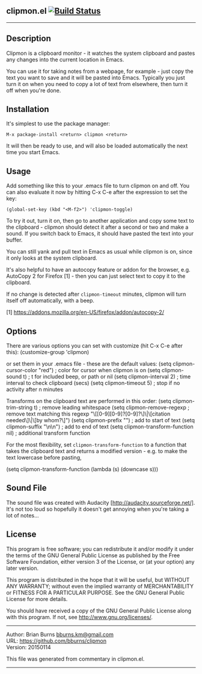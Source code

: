 
## clipmon.el [![Build Status](https://secure.travis-ci.org/bburns/clipmon.png?branch=master)](http://travis-ci.org/bburns/clipmon)
----


Description
----------------------------------------------------------------------------

Clipmon is a clipboard monitor - it watches the system clipboard and pastes
any changes into the current location in Emacs.

You can use it for taking notes from a webpage, for example - just copy the
text you want to save and it will be pasted into Emacs. Typically you just
turn it on when you need to copy a lot of text from elsewhere, then turn it
off when you're done.


Installation
----------------------------------------------------------------------------

It's simplest to use the package manager:

    M-x package-install <return> clipmon <return>

It will then be ready to use, and will also be loaded automatically the next
time you start Emacs.


Usage
----------------------------------------------------------------------------

Add something like this to your .emacs file to turn clipmon on and off. You
can also evaluate it now by hitting C-x C-e after the expression to set the
key:

    (global-set-key (kbd "<M-f2>") 'clipmon-toggle)

To try it out, turn it on, then go to another application and copy some text
to the clipboard - clipmon should detect it after a second or two and make a
sound. If you switch back to Emacs, it should have pasted the text into your
buffer.

You can still yank and pull text in Emacs as usual while clipmon is on, since
it only looks at the system clipboard.

It's also helpful to have an autocopy feature or addon for the browser, e.g.
AutoCopy 2 for Firefox [1] - then you can just select text to copy it to the
clipboard.

If no change is detected after `clipmon-timeout` minutes, clipmon will turn
itself off automatically, with a beep.


[1] https://addons.mozilla.org/en-US/firefox/addon/autocopy-2/


Options
----------------------------------------------------------------------------

There are various options you can set with customize (hit C-x C-e after this):
    (customize-group 'clipmon)

or set them in your .emacs file - these are the default values:
    (setq clipmon-cursor-color "red")  ; color for cursor when clipmon is on
    (setq clipmon-sound t)             ; t for included beep, or path or nil
    (setq clipmon-interval 2)          ; time interval to check clipboard (secs)
    (setq clipmon-timeout 5)           ; stop if no activity after n minutes

Transforms on the clipboard text are performed in this order:
    (setq clipmon-trim-string t)          ; remove leading whitespace
    (setq clipmon-remove-regexp           ; remove text matching this regexp
          "\\[[0-9][0-9]?[0-9]?\\]\\|\\[citation needed\\]\\|\\[by whom?\\]")
    (setq clipmon-prefix "")              ; add to start of text
    (setq clipmon-suffix "\n\n")          ; add to end of text
    (setq clipmon-transform-function nil) ; additional transform function

For the most flexibility, set `clipmon-transform-function` to a function that
takes the clipboard text and returns a modified version - e.g. to make the
text lowercase before pasting,

   (setq clipmon-transform-function (lambda (s) (downcase s)))


Sound File
----------------------------------------------------------------------------

The sound file was created with Audacity [http://audacity.sourceforge.net/].
It's not too loud so hopefully it doesn't get annoying when you're taking a
lot of notes...


License
----------------------------------------------------------------------------

This program is free software; you can redistribute it and/or modify
it under the terms of the GNU General Public License as published by
the Free Software Foundation, either version 3 of the License, or
(at your option) any later version.

This program is distributed in the hope that it will be useful,
but WITHOUT ANY WARRANTY; without even the implied warranty of
MERCHANTABILITY or FITNESS FOR A PARTICULAR PURPOSE.  See the
GNU General Public License for more details.

You should have received a copy of the GNU General Public License
along with this program.  If not, see <http://www.gnu.org/licenses/>.



----

Author: Brian Burns <bburns.km@gmail.com>  
URL: https://github.com/bburns/clipmon  
Version: 20150114  

This file was generated from commentary in clipmon.el.

----


